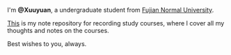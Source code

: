 I'm **@Xuuyuan**, a undergraduate student from [Fujian Normal University](https://www.fjnu.edu.cn).

[This](https://github.com/Xuuyuan/Xuuyuan) is my note repository for recording study courses, where I cover all my thoughts and notes on the courses.

Best wishes to you, always.